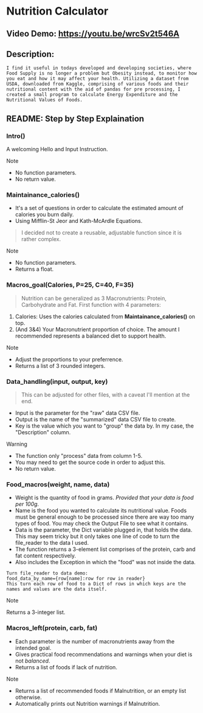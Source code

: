 # Nutrition Calculator
## Video Demo:  <https://youtu.be/wrcSv2t546A>
## Description:
```
I find it useful in todays developed and developing societies, where Food Supply is no longer a problem but Obesity instead, to monitor how you eat and how it may affect your health. Utilizing a dataset from USDA, downloaded from Kaggle, comprising of various foods and their nutritional content with the aid of pandas for pre processing, I created a small program to calculate Energy Expenditure and the Nutritional Values of Foods.
```



## README: Step by Step Explaination
### Intro()
A welcoming Hello and Input Instruction.
> [!NOTE]
> - No function parameters.
> - No return value.

### Maintainance_calories()
- It's a set of questions in order to calculate the estimated amount of calories you burn daily.
- Using Mifflin-St Jeor and Kath-McArdle Equations.
> I decided not to create a reusable, adjustable function since it is rather complex.

> [!NOTE]
> - No function parameters.
> - Returns a float.

### Macros_goal(Calories, P=25, C=40, F=35)
> Nutrition can be generalized as 3 Macronutrients: Protein, Carbohydrate and Fat.
First function with 4 parameters:
1. Calories: Uses the calories calculated from __Maintainance_calories()__ on top.
2. (And 3&4) Your Macronutrient proportion of choice.
 The amount I recommended represents a balanced diet to support health.
> [!NOTE]
> - Adjust the proportions to your preferrence.
> - Returns a list of 3 rounded integers.

### Data_handling(input, output, key)
> This can be adjusted for other files, with a caveat I'll mention at the end.
- Input is the parameter for the "raw" data CSV file.
- Output is the name of the "summarized" data CSV file to create.
- Key is the value which you want to "group" the data by. In my case, the "Description" column.
> [!WARNING]
> - The function only "process" data from column 1-5.
> - You may need to get the source code in order to adjust this.
> - No return value.

### Food_macros(weight, name, data)
- Weight is the quantity of food in grams. _Provided that your data is food per 100g_.
- Name is the food you wanted to calculate its nutritional value. Foods must be general enough to be processed since there are way too many types of food. You may check the Output File to see what it contains.
- Data is the parameter, the Dict variable plugged in, that holds the data. This may seem tricky but it only takes one line of code to turn the file_reader to the data I used.
- The function returns a 3-element list comprises of the protein, carb and fat content respectively.
- Also includes the Exception in which the "food" was not inside the data.
```
Turn file_reader to data demo:
food_data_by_name={row[name]:row for row in reader}
This turn each row of food to a Dict of rows in which keys are the names and values are the data itself.
```
> [!NOTE]
> Returns a 3-integer list.

### Macros_left(protein, carb, fat)
- Each parameter is the number of macronutrients away from the intended goal.
- Gives practical food recommendations and warnings when your diet is not _balanced_.
- Returns a list of foods if lack of nutrition.

> [!NOTE]
> - Returns a list of recommended foods if Malnutrition, or an empty list otherwise.
> - Automatically prints out Nutrition warnings if Malnutrition.